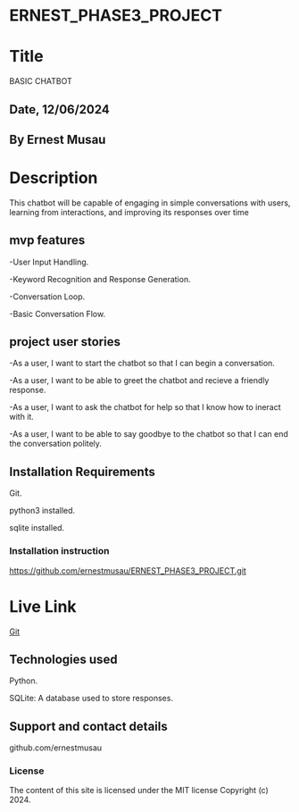 # ERNEST_PHASE3_PROJECT

# Title 
BASIC CHATBOT

## Date, 12/06/2024

## By Ernest Musau

# Description
This chatbot will be capable of engaging in simple conversations with users, learning from interactions, and improving its responses over time
## mvp features
-User Input Handling.

-Keyword Recognition and Response Generation.

-Conversation Loop.

-Basic Conversation Flow.

## project user stories
-As a user, I want to start the chatbot so that I can begin a conversation.

-As a user, I want to be able to greet the chatbot and recieve a friendly response.

-As a user, I want to ask the chatbot for help so that I know how to ineract with it.

-As a user, I want to be able to say goodbye to the chatbot so that I can end the conversation politely.


## Installation Requirements
Git.

python3 installed.

sqlite installed.


### Installation instruction

https://github.com/ernestmusau/ERNEST_PHASE3_PROJECT.git



# Live Link
[Git](https://github.com/ernestmusau/ERNEST_PHASE3_PROJECT.git)

## Technologies used
Python.

SQLite: A database used to store responses.

## Support and contact details
github.com/ernestmusau

### License
The content of this site is licensed under the MIT license
Copyright (c) 2024.